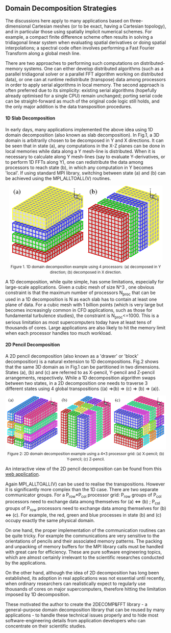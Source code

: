 ## Domain Decomposition Strategies

The discussions here apply to many applications based on three-dimensional Cartesian meshes (or to be exact, having a Cartesian topology), and in particular those using spatially implicit numerical schemes. For example, a compact finite difference scheme often results in solving a tridiagonal linear system when evaluating spatial derivatives or doing spatial interpolations; a spectral code often involves performing a Fast Fourier Transform along a global mesh line.

There are two approaches to performing such computations on distributed-memory systems. One can either develop distributed algorithms (such as a parallel tridiagonal solver or a parallel FFT algorithm working on distributed data), or one can at runtime redistribute (transpose) data among processors in order to apply serial algorithms in local memory. The second approach is often preferred due to its simplicity: existing serial algorithms (hopefully already optimised for a single CPU) remain unchanged; porting serial code can be straight-forward as much of the original code logic still holds, and the only major addition is the data transposition procedures.

#### 1D Slab Decomposition

In early days, many applications implemented the above idea using 1D domain decomposition (also known as slab decomposition). In Fig.1, a 3D domain is arbitrarily chosen to be decomposed in Y and X directions. It can be seen that in state (a), any computations in the X-Z planes can be done in local memories while data along a Y mesh-line is distributed. When it is necessary to calculate along Y mesh-lines (say to evaluate Y-derivatives, or to perform 1D FFTs along Y), one can redistribute the data among processors to reach state (b), in which any computation in Y becomes 'local'. If using standard MPI library, switching between state (a) and (b) can be achieved using the MPI_ALLTOALL(V) routines.

<p align="center">
  <img src="images/1d_decomp.png"><br>
  <span style="font-size:smaller;">Figure 1. 1D domain decomposition example using 4 processors: (a) decomposed in Y direction; (b) decomposed in X direction.</span>
</p>

A 1D decomposition, while quite simple, has some limitations, especially for large-scale applications. Given a cubic mesh of size N^3 , one obvious constraint is that the maximum number of processors N<sub>proc</sub> that can be used in a 1D decomposition is N as each slab has to contain at least one plane of data. For a cubic mesh with 1 billion points (which is very large but becomes increasingly common in CFD applications, such as those for fundamental turbulence studies), the constraint is N<sub>proc</sub><=1000. This is a serious limitation as most supercomputers today have at least tens of thousands of cores. Large applications are also likely to hit the memory limit when each processor handles too much workload.

#### 2D Pencil Decomposition

A 2D pencil decomposition (also known as a 'drawer' or 'block' decomposition) is a natural extension to 1D decompositions. Fig.2 shows that the same 3D domain as in Fig.1 can be partitioned in two dimensions. States (a), (b) and (c) are referred to as X-pencil, Y-pencil and Z-pencil arrangements, respectively. While a 1D decomposition algorithm swaps between two states, in a 2D decomposition one needs to traverse 3 different states using 4 global transpositions ((a) =>(b) => (c) => (b) => (a)).

<p align="center">
  <img src="images/2d_decomp.png"><br>
  <span style="font-size:smaller;">Figure 2: 2D domain decomposition example using a 4*3 processor grid: (a) X-pencil; (b) Y-pencil; (c) Z-pencil.</span>
</p>

An interactive view of the 2D pencil decomposition can be found from this [web application](http://www.2decomp.org/decomp_map.php).

Again MPI_ALLTOALL(V) can be used to realise the transpositions. However it is significantly more complex than the 1D case. There are two separate communicator groups. For a P<sub>row</sub>*P<sub>col</sub> processor grid: P<sub>row</sub> groups of P<sub>col</sub> processors need to exchange data among themselves for (a) <=> (b) ; P<sub>col</sub> groups of P<sub>row</sub> processors need to exchange data among themselves for (b) <=> (c). For example, the red, green and blue processes in state (b) and (c) occupy exactly the same physical domain.

On one hand, the proper implementation of the communication routines can be quite tricky. For example the communications are very sensitive to the orientations of pencils and their associated memory patterns. The packing and unpacking of memory buffers for the MPI library calls must be handled with great care for efficiency. These are pure software engineering topics, which are almost certainly irrelevant to the scientific researches conducted by the applications.

On the other hand, although the idea of 2D decomposition has long been established, its adoption in real applications was not essential until recently, when ordinary researchers can realistically expect to regularly use thousands of cores on major supercomputers, therefore hitting the limitation imposed by 1D decomposition.

These motivated the author to create the 2DECOMP&FFT library - a general-purpose domain decomposition library that can be reused by many applications - to handle these technical issues properly and to hide most software-engineering details from application developers who can concentrate on their scientific studies.

